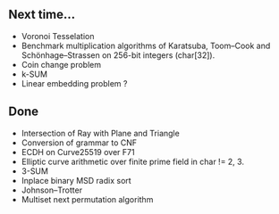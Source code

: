 ## Next time...

* Voronoi Tesselation
* Benchmark multiplication algorithms of Karatsuba, Toom–Cook and Schönhage–Strassen on 256-bit integers (char[32]).
* Coin change problem
* k-SUM
* Linear embedding problem ?

## Done

* Intersection of Ray with Plane and Triangle
* Conversion of grammar to CNF
* ECDH on Curve25519 over F71
* Elliptic curve arithmetic over finite prime field in char != 2, 3.
* 3-SUM
* Inplace binary MSD radix sort
* Johnson–Trotter
* Multiset next permutation algorithm
